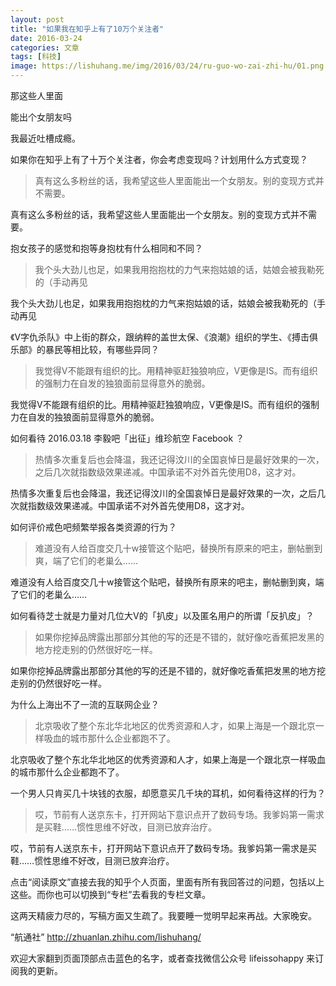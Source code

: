 ```yaml
---
layout: post
title: "如果我在知乎上有了10万个关注者"
date: 2016-03-24
categories: 文章
tags: [科技]
image: https://lishuhang.me/img/2016/03/24/ru-guo-wo-zai-zhi-hu/01.png
---
```


那这些人里面

能出个女朋友吗

我最近吐槽成瘾。

如果你在知乎上有了十万个关注者，你会考虑变现吗？计划用什么方式变现？

> 真有这么多粉丝的话，我希望这些人里面能出一个女朋友。别的变现方式并不需要。

真有这么多粉丝的话，我希望这些人里面能出一个女朋友。别的变现方式并不需要。

抱女孩子的感觉和抱等身抱枕有什么相同和不同？

> 我个头大劲儿也足，如果我用抱抱枕的力气来抱姑娘的话，姑娘会被我勒死的（手动再见

我个头大劲儿也足，如果我用抱抱枕的力气来抱姑娘的话，姑娘会被我勒死的（手动再见

《V字仇杀队》中上街的群众，跟纳粹的盖世太保、《浪潮》组织的学生、《搏击俱乐部》的暴民等相比较，有哪些异同？

> 我觉得V不能跟有组织的比。用精神驱赶独狼响应，V更像是IS。而有组织的强制力在自发的独狼面前显得意外的脆弱。

我觉得V不能跟有组织的比。用精神驱赶独狼响应，V更像是IS。而有组织的强制力在自发的独狼面前显得意外的脆弱。

如何看待 2016.03.18 李毅吧「出征」维珍航空 Facebook ？

> 热情多次重复后也会降温，我还记得汶川的全国哀悼日是最好效果的一次，之后几次就指数级效果递减。中国承诺不对外首先使用D8，这才对。

热情多次重复后也会降温，我还记得汶川的全国哀悼日是最好效果的一次，之后几次就指数级效果递减。中国承诺不对外首先使用D8，这才对。

如何评价戒色吧频繁举报各类资源的行为？

> 难道没有人给百度交几十w接管这个贴吧，替换所有原来的吧主，删帖删到爽，端了它们的老巢么……

难道没有人给百度交几十w接管这个贴吧，替换所有原来的吧主，删帖删到爽，端了它们的老巢么……

如何看待芝士就是力量对几位大V的「扒皮」以及匿名用户的所谓「反扒皮」？

> 如果你挖掉品牌露出那部分其他的写的还是不错的，就好像吃香蕉把发黑的地方挖走别的仍然很好吃一样。

如果你挖掉品牌露出那部分其他的写的还是不错的，就好像吃香蕉把发黑的地方挖走别的仍然很好吃一样。

为什么上海出不了一流的互联网企业？

> 北京吸收了整个东北华北地区的优秀资源和人才，如果上海是一个跟北京一样吸血的城市那什么企业都跑不了。

北京吸收了整个东北华北地区的优秀资源和人才，如果上海是一个跟北京一样吸血的城市那什么企业都跑不了。

一个男人只肯买几十块钱的衣服，却愿意买几千块的耳机，如何看待这样的行为？

> 哎，节前有人送京东卡，打开网站下意识点开了数码专场。我爹妈第一需求是买鞋……惯性思维不好改，目测已放弃治疗。

哎，节前有人送京东卡，打开网站下意识点开了数码专场。我爹妈第一需求是买鞋……惯性思维不好改，目测已放弃治疗。

点击“阅读原文”直接去我的知乎个人页面，里面有所有我回答过的问题，包括以上这些。而你也可以切换到“专栏”去看我的专栏文章。

这两天精疲力尽的，写稿方面又生疏了。我要睡一觉明早起来再战。大家晚安。

“航通社” http://zhuanlan.zhihu.com/lishuhang/

欢迎大家翻到页面顶部点击蓝色的名字，或者查找微信公众号 lifeissohappy 来订阅我的更新。